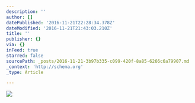 ```yaml
---
description: ''
author: []
datePublished: '2016-11-21T22:28:34.378Z'
dateModified: '2016-11-21T21:43:03.210Z'
title: ''
publisher: {}
via: {}
inFeed: true
starred: false
sourcePath: _posts/2016-11-21-3b97b335-c099-420f-8a85-6266c6a79907.md
_context: 'http://schema.org'
_type: Article

---
```

![](https://the-grid-user-content.s3-us-west-2.amazonaws.com/24a4b247-3533-4021-ac52-887687df99c5.jpg)